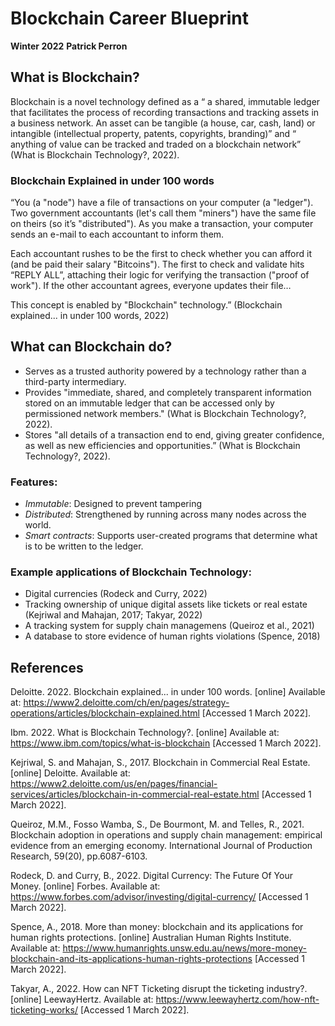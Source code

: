 # Blockchain Career Blueprint
**Winter 2022**
**Patrick Perron**

## What is Blockchain?

Blockchain is a novel technology defined as a “ a shared, immutable ledger that facilitates the process of recording transactions and tracking assets in a business network. An asset can be tangible (a house, car, cash, land) or intangible (intellectual property, patents, copyrights, branding)” and “ anything of value can be tracked and traded on a blockchain network” (What is Blockchain Technology?, 2022).

### Blockchain Explained in under 100 words
  “You (a "node") have a file of transactions on your computer (a "ledger"). Two government accountants (let's call them "miners") have the same file on theirs (so it’s "distributed"). As you make a transaction, your computer sends an e-mail to each accountant to inform them.

Each accountant rushes to be the first to check whether you can afford it (and be paid their salary "Bitcoins"). The first to check and validate hits “REPLY ALL”, attaching their logic for verifying the transaction ("proof of work"). If the other accountant agrees, everyone updates their file…

This concept is enabled by "Blockchain" technology.” (Blockchain explained... in under 100 words, 2022)

## What can Blockchain do?
- Serves as a trusted authority powered by a technology rather than a third-party intermediary.
- Provides "immediate, shared, and completely transparent information stored on an immutable ledger that can be accessed only by permissioned network members." (What is Blockchain Technology?, 2022).
- Stores "all details of a transaction end to end, giving greater confidence, as well as new efficiencies and opportunities.” (What is Blockchain Technology?, 2022).

### Features:
- *Immutable*: Designed to prevent tampering
- *Distributed*: Strengthened by running across many nodes across the world.
- *Smart contracts*: Supports user-created programs that determine what is to be written to the ledger.

### Example applications of Blockchain Technology:
- Digital currencies (Rodeck and Curry, 2022)
- Tracking ownership of unique digital assets like tickets or real estate (Kejriwal and Mahajan, 2017; Takyar, 2022)
- A tracking system for supply chain managemens (Queiroz et al., 2021)
- A database to store evidence of human rights violations (Spence, 2018)


## References

Deloitte. 2022. Blockchain explained... in under 100 words. [online] Available at: <https://www2.deloitte.com/ch/en/pages/strategy-operations/articles/blockchain-explained.html> [Accessed 1 March 2022].

Ibm. 2022. What is Blockchain Technology?. [online] Available at: <https://www.ibm.com/topics/what-is-blockchain> [Accessed 1 March 2022].

Kejriwal, S. and Mahajan, S., 2017. Blockchain in Commercial Real Estate. [online] Deloitte. Available at: <https://www2.deloitte.com/us/en/pages/financial-services/articles/blockchain-in-commercial-real-estate.html> [Accessed 1 March 2022].

Queiroz, M.M., Fosso Wamba, S., De Bourmont, M. and Telles, R., 2021. Blockchain adoption in operations and supply chain management: empirical evidence from an emerging economy. International Journal of Production Research, 59(20), pp.6087-6103.

Rodeck, D. and Curry, B., 2022. Digital Currency: The Future Of Your Money. [online] Forbes. Available at: <https://www.forbes.com/advisor/investing/digital-currency/> [Accessed 1 March 2022].

Spence, A., 2018. More than money: blockchain and its applications for human rights protections. [online] Australian Human Rights Institute. Available at: <https://www.humanrights.unsw.edu.au/news/more-money-blockchain-and-its-applications-human-rights-protections> [Accessed 1 March 2022].

Takyar, A., 2022. How can NFT Ticketing disrupt the ticketing industry?. [online] LeewayHertz. Available at: <https://www.leewayhertz.com/how-nft-ticketing-works/> [Accessed 1 March 2022].

